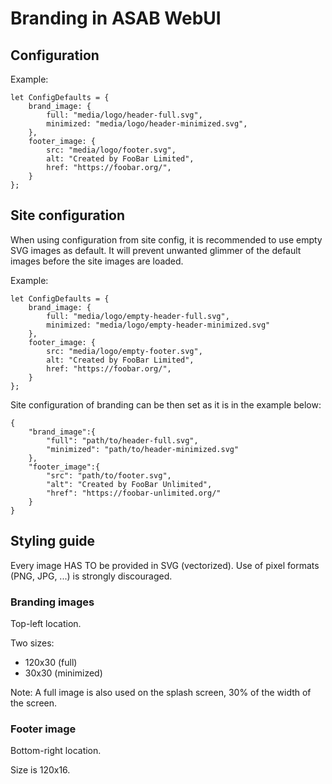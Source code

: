 # Branding in ASAB WebUI

## Configuration

Example:

```
let ConfigDefaults = {
	brand_image: {
		full: "media/logo/header-full.svg",
		minimized: "media/logo/header-minimized.svg",
	},
	footer_image: {
		src: "media/logo/footer.svg",
		alt: "Created by FooBar Limited",
		href: "https://foobar.org/",
	}
};

```

## Site configuration

When using configuration from site config, it is recommended to use empty SVG images as default.
It will prevent unwanted glimmer of the default images before the site images are loaded.

Example:

```
let ConfigDefaults = {
	brand_image: {
		full: "media/logo/empty-header-full.svg",
		minimized: "media/logo/empty-header-minimized.svg"
	},
	footer_image: {
		src: "media/logo/empty-footer.svg",
		alt: "Created by FooBar Limited",
		href: "https://foobar.org/",
	}
};

```

Site configuration of branding can be then set as it is in the example below:

```
{
	"brand_image":{
		"full": "path/to/header-full.svg",
		"minimized": "path/to/header-minimized.svg"
	},
	"footer_image":{
		"src": "path/to/footer.svg",
		"alt": "Created by FooBar Unlimited",
		"href": "https://foobar-unlimited.org/"
	}
}
```


## Styling guide

Every image HAS TO be provided in SVG (vectorized).
Use of pixel formats (PNG, JPG, ...) is strongly discouraged.

### Branding images

Top-left location.

Two sizes:

 * 120x30 (full)
 * 30x30 (minimized)


Note: A full image is also used on the splash screen, 30% of the width of the screen.


### Footer image

Bottom-right location.

Size is 120x16.
